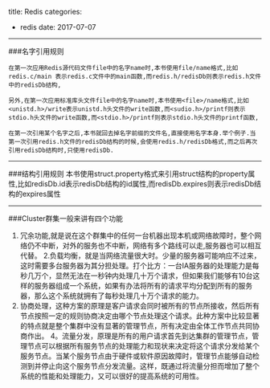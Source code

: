 title: Redis
categories: 
- redis
date: 2017-07-07
---
###名字引用规则

    在第一次应用Redis源代码文件file中的名字name时,本书使用file/name格式,比如redis.c/main 表示redis.c文件中的main函数,而redis.h/redisDb则表示redis.h文件中的redisDb结构,

    另外,在第一次应用标准库头文件file中的名字name时,本书使用<file>/name格式,比如<unistd.h>/write表示unistd.h头文件的write函数,而<sudio.h>/printf则表示stdio.h头文件的write函数,而<stdio.h>/printf则表示stdio.h头文件的printf函数,

    在第一次引用某个名字之后,本书就回去掉名字前缀的文件名,直接使用名字本身.举个例子.当第一次引用redis.h文件的redisDb结构的时候,会使用redis.h/redisDb格式,而之后再次引用redisDb结构时,只使用redisDb.

---
###结构引用规则
    本书使用struct.property格式来引用struct结构的property属性,比如redisDb.id表示redisDb结构的id属性,而redisDb.expires则表示redisDb结构的expires属性

---
###Cluster群集一般来讲有四个功能
1. 冗余功能,就是说在这个群集中的任何一台机器出现本机或网络故障时，整个网络仍不中断，对外的服务也不中断，网络有多个路线可以走,服务器也可以相互代替。
2.负载均衡，就是当网络流量很大时。少量的服务器可能响应不过来，这时需要多台服务器为其分担处理。打个比方：一台IA服务器的处理能力是每秒几万个，显然无法在一秒钟内处理几十万个请求，但如果我们能够有10台这样的服务器组成一个系统，如果有办法将所有的请求平均分配到所有的服务器，那么这个系统就拥有了每秒处理几十万个请求的能力。
3. 协商处理，这种方案的原理是客户请求会同时被所有的节点所接收，然后所有节点按照一定的规则协商决定由哪个节点处理这个请求。此种方案中比较显著的特点就是整个集群中没有显著的管理节点，所有决定由全体工作节点共同协商作出。
4。流量分发，原理是所有的用户请求首先到达集群的管理节点，管理节点可以根据所有服务节点的处理能力和现状来决定将这个请求分发给某个服务节点。当某个服务节点由于硬件或软件原因故障时，管理节点能够自动检测到并停止向这个服务节点分发流量。这样，既通过将流量分担而增加了整个系统的性能和处理能力，又可以很好的提高系统的可用性。


